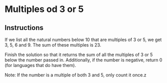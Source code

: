 # Multiples od 3 or 5

## Instructions

If we list all the natural numbers below 10 that are multiples of 3 or 5, we get 3, 5, 6 and 9. The sum of these
multiples is 23.

Finish the solution so that it returns the sum of all the multiples of 3 or 5 below the number passed in. Additionally,
if the number is negative, return 0 (for languages that do have them).

Note: If the number is a multiple of both 3 and 5, only count it once.z